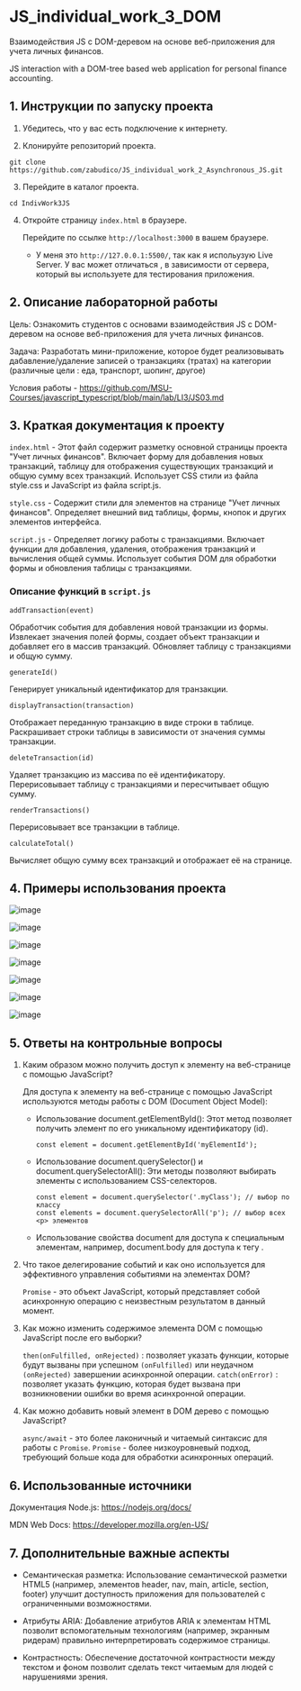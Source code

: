 # JS_individual_work_3_DOM

Взаимодействия JS с DOM-деревом на основе веб-приложения для учета личных финансов.

JS interaction with a DOM-tree based web application for personal finance accounting.

## 1. Инструкции по запуску проекта

1. Убедитесь, что у вас есть подключение к интернету.

2. Клонируйте репозиторий проекта.
   
```  
git clone https://github.com/zabudico/JS_individual_work_2_Asynchronous_JS.git
```

3. Перейдите в каталог проекта.
```
cd IndivWork3JS
```

4. Откройте страницу `index.html` в браузере.
   
   Перейдите по ссылке `http://localhost:3000` в вашем браузере.

   * У меня это `http://127.0.0.1:5500/`, так как я испольузую Live Server. У вас может отличаться , в зависимости от сервера, который вы используете для тестирования приложения.

## 2. Описание лабораторной работы

Цель: Ознакомить студентов с основами взаимодействия JS с DOM-деревом на основе веб-приложения для учета личных финансов.

Задача: Разработать мини-приложение, которое будет реализовывать дабавление/удаление записей о транзакциях (тратах) на категории (различные цели : еда, транспорт, шопинг, другое)

Условия работы - https://github.com/MSU-Courses/javascript_typescript/blob/main/lab/LI3/JS03.md

## 3. Краткая документация к проекту

   `index.html` - Этот файл содержит разметку основной страницы проекта "Учет личных финансов".
Включает форму для добавления новых транзакций, таблицу для отображения существующих транзакций и общую сумму всех транзакций.
Использует CSS стили из файла style.css и JavaScript из файла script.js.

   `style.css` - Содержит стили для элементов на странице "Учет личных финансов".
Определяет внешний вид таблицы, формы, кнопок и других элементов интерфейса.

  `script.js` - Определяет логику работы с транзакциями.
Включает функции для добавления, удаления, отображения транзакций и вычисления общей суммы.
Использует события DOM для обработки формы и обновления таблицы с транзакциями.

### Описание функций в `script.js`

`addTransaction(event)`

Обработчик события для добавления новой транзакции из формы.
Извлекает значения полей формы, создает объект транзакции и добавляет его в массив транзакций.
Обновляет таблицу с транзакциями и общую сумму.

`generateId()`

Генерирует уникальный идентификатор для транзакции.

`displayTransaction(transaction)`

Отображает переданную транзакцию в виде строки в таблице.
Раскрашивает строки таблицы в зависимости от значения суммы транзакции.

`deleteTransaction(id)`

Удаляет транзакцию из массива по её идентификатору.
Перерисовывает таблицу с транзакциями и пересчитывает общую сумму.

`renderTransactions()`

Перерисовывает все транзакции в таблице.

`calculateTotal()`

Вычисляет общую сумму всех транзакций и отображает её на странице.

## 4. Примеры использования проекта

![image](https://github.com/zabudico/JS_individual_work_3_DOM/assets/112975702/720cc227-5e28-49ee-8aed-a72091425e5e)

![image](https://github.com/zabudico/JS_individual_work_3_DOM/assets/112975702/294db36b-136a-4c0c-9fe9-624d37c547f4)

![image](https://github.com/zabudico/JS_individual_work_3_DOM/assets/112975702/b01bb7a4-f5e9-4c30-818d-77e5f64e0271)

![image](https://github.com/zabudico/JS_individual_work_3_DOM/assets/112975702/7d46455b-4b4b-4045-a997-5db41795229d)

![image](https://github.com/zabudico/JS_individual_work_3_DOM/assets/112975702/1b6ffa90-9995-45fa-81c7-367c6e891010)

![image](https://github.com/zabudico/JS_individual_work_3_DOM/assets/112975702/cd71a19d-394d-4509-8f3c-b80c6bafff25)

![image](https://github.com/zabudico/JS_individual_work_3_DOM/assets/112975702/b7bffec3-3307-4c64-b2c3-c4b481b5e9c6)

## 5. Ответы на контрольные вопросы

1. Каким образом можно получить доступ к элементу на веб-странице с помощью JavaScript?

   Для доступа к элементу на веб-странице с помощью JavaScript используются методы работы с DOM (Document Object Model):
      - Использование document.getElementById(): Этот метод позволяет получить элемент по его уникальному идентификатору (id).
        
        ```
        const element = document.getElementById('myElementId');
        ```
      - Использование document.querySelector() и document.querySelectorAll(): Эти методы позволяют выбирать элементы с использованием CSS-селекторов.
  
        ```
        const element = document.querySelector('.myClass'); // выбор по классу
        const elements = document.querySelectorAll('p'); // выбор всех <p> элементов
        ```
        
      - Использование свойства document для доступа к специальным элементам, например, document.body для доступа к тегу <body>. 

3. Что такое делегирование событий и как оно используется для эффективного управления событиями на элементах DOM?
 
      `Promise` - это объект JavaScript, который представляет собой асинхронную операцию с неизвестным результатом в данный момент.

4. Как можно изменить содержимое элемента DOM с помощью JavaScript после его выборки?

      `then(onFulfilled, onRejected)` : позволяет указать функции, которые будут вызваны при успешном `(onFulfilled)` или неудачном `(onRejected)` завершении асинхронной операции.
      `catch(onError)` : позволяет указать функцию, которая будет вызвана при возникновении ошибки во время асинхронной операции.

5. Как можно добавить новый элемент в DOM дерево с помощью JavaScript?

      `async/await` - это более лаконичный и читаемый синтаксис для работы с `Promise`.
      `Promise` - более низкоуровневый подход, требующий больше кода для обработки асинхронных операций.

## 6. Использованные источники

   Документация Node.js: https://nodejs.org/docs/

   MDN Web Docs: https://developer.mozilla.org/en-US/

## 7. Дополнительные важные аспекты

   * Семантическая разметка: Использование семантической разметки HTML5 (например, элементов header, nav, main, article, section, footer) улучшит доступность приложения для пользователей с ограниченными                возможностями.

   * Атрибуты ARIA: Добавление атрибутов ARIA к элементам HTML позволит вспомогательным технологиям (например, экранным ридерам) правильно интерпретировать содержимое страницы.

   * Контрастность: Обеспечение достаточной контрастности между текстом и фоном позволит сделать текст читаемым для людей с нарушениями зрения.
